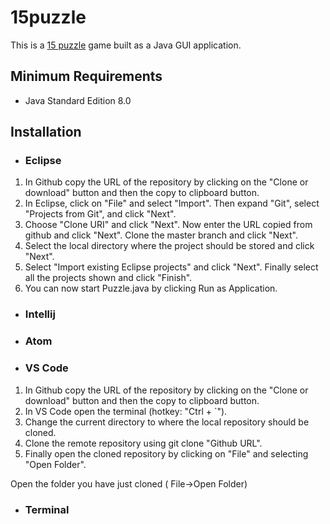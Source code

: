 # 15puzzle
This is a [15 puzzle](https://en.wikipedia.org/wiki/15_puzzle) game built as a Java GUI application.

## Minimum Requirements
* Java Standard Edition 8.0

## Installation
* ### Eclipse
1. In Github copy the URL of the repository by clicking on the "Clone or download" button and then the copy to clipboard button.
2. In Eclipse, click on "File" and select "Import". Then expand "Git", select "Projects from Git", and click "Next".
3. Choose "Clone URI" and click "Next". Now enter the URL copied from github and click "Next". Clone the master branch and click "Next".
4. Select the local directory where the project should be stored and click "Next".
5. Select "Import existing Eclipse projects" and click "Next". Finally select all the projects shown and click "Finish".
6. You can now start Puzzle.java by clicking Run as Application.

* ### Intellij

* ### Atom

* ### VS Code
1. In Github copy the URL of the repository by clicking on the "Clone or download" button and then the copy to clipboard button.
2. In VS Code open the terminal (hotkey: "Ctrl + `").
3. Change the current directory to where the local repository should be cloned. 
4. Clone the remote repository using git clone "Github URL".
5. Finally open the cloned repository by clicking on "File" and selecting "Open Folder".

Open the folder you have just cloned ( File->Open Folder)
* ### Terminal
